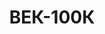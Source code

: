 ---
lang: ua
layout: featured
title: ВЕК-100К
max_weight: 100
icon: /assets/img/products/100К.png
description: "<b>За спец замовленням</b></br>Діапазон: 1т... 100т</br>Висота цифри індикатора: 100мм</br>Ціна розподілу: 50кг</br><b>Ціна залежить від вибору чалочних комплектуючих</b>"
---